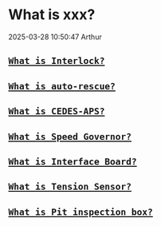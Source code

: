 # What is xxx?
2025-03-28 10:50:47  Arthur

## [`What is Interlock?`](./interlock/what_is_interlock.md)


## [`What is auto-rescue?`](./auto-rescue/what_is_auto_rescue.md)

## [`What is CEDES-APS?`](./cedes-aps/cedes-aps.md)

## [`What is Speed Governor?`](speed-governer/speed-govener.md)

## [`What is Interface Board?`](interface-board/interface-board.md)

## [`What is Tension Sensor?`](tension-sensor/tension-sensor.md)

## [`What is Pit inspection box?`](pit-inspection-box/pit.md)